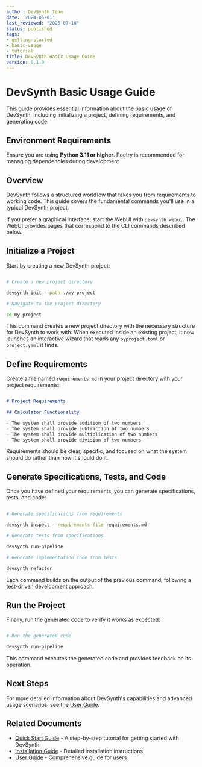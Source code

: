 ```yaml
---
author: DevSynth Team
date: '2024-06-01'
last_reviewed: "2025-07-10"
status: published
tags:
- getting-started
- basic-usage
- tutorial
title: DevSynth Basic Usage Guide
version: 0.1.0
---
```


# DevSynth Basic Usage Guide

This guide provides essential information about the basic usage of DevSynth, including initializing a project, defining requirements, and generating code.

## Environment Requirements

Ensure you are using **Python 3.11 or higher**. Poetry is recommended for managing dependencies during development.

## Overview

DevSynth follows a structured workflow that takes you from requirements to working code. This guide covers the fundamental commands you'll use in a typical DevSynth project.

If you prefer a graphical interface, start the WebUI with `devsynth webui`. The WebUI provides pages that correspond to the CLI commands described below.

## Initialize a Project

Start by creating a new DevSynth project:

```bash

# Create a new project directory

devsynth init --path ./my-project

# Navigate to the project directory

cd my-project
```

This command creates a new project directory with the necessary structure for DevSynth to work with. When executed inside an existing project, it now launches an interactive wizard that reads any `pyproject.toml` or `project.yaml` it finds.

## Define Requirements

Create a file named `requirements.md` in your project directory with your project requirements:

```markdown

# Project Requirements

## Calculator Functionality

- The system shall provide addition of two numbers
- The system shall provide subtraction of two numbers
- The system shall provide multiplication of two numbers
- The system shall provide division of two numbers
```

Requirements should be clear, specific, and focused on what the system should do rather than how it should do it.

## Generate Specifications, Tests, and Code

Once you have defined your requirements, you can generate specifications, tests, and code:

```bash

# Generate specifications from requirements

devsynth inspect --requirements-file requirements.md

# Generate tests from specifications

devsynth run-pipeline

# Generate implementation code from tests

devsynth refactor
```

Each command builds on the output of the previous command, following a test-driven development approach.

## Run the Project

Finally, run the generated code to verify it works as expected:

```bash

# Run the generated code

devsynth run-pipeline
```

This command executes the generated code and provides feedback on its operation.

## Next Steps

For more detailed information about DevSynth's capabilities and advanced usage scenarios, see the [User Guide](../user_guides/user_guide.md).

## Related Documents

- [Quick Start Guide](quick_start_guide.md) - A step-by-step tutorial for getting started with DevSynth
- [Installation Guide](installation.md) - Detailed installation instructions
- [User Guide](../user_guides/user_guide.md) - Comprehensive guide for users

